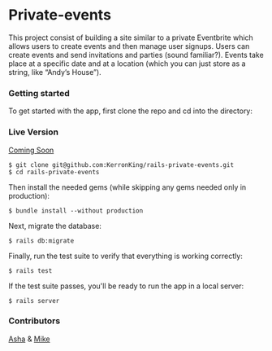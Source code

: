# Private-events
This project consist of building a site similar to a private Eventbrite which allows users to create events and then manage user signups. Users can create events and send invitations and parties (sound familiar?). Events take place at a specific date and at a location (which you can just store as a string, like “Andy’s House”).

### Getting started
To get started with the app, first clone the repo and cd into the directory:

### Live Version
[Coming Soon](#)

```
$ git clone git@github.com:KerronKing/rails-private-events.git
$ cd rails-private-events
```

Then install the needed gems (while skipping any gems needed only in production):

```
$ bundle install --without production
```

Next, migrate the database:

```
$ rails db:migrate
```

Finally, run the test suite to verify that everything is working correctly:

```
$ rails test
```

If the test suite passes, you'll be ready to run the app in a local server:

```
$ rails server
```

### Contributors

[Asha](#) & [Mike](#)
